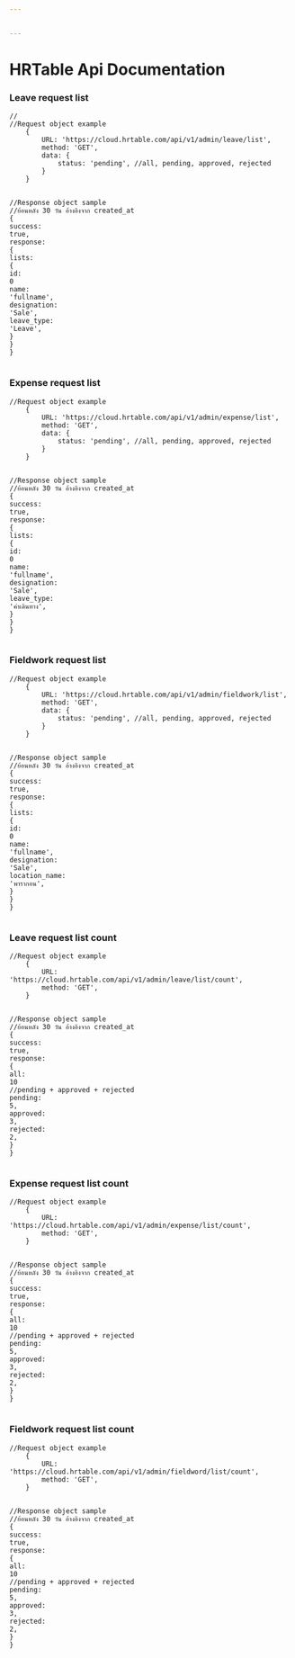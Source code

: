 ```yaml
---


---
```


<h1 id="hrtable-api-documentation">HRTable Api Documentation</h1>
<h3 id="leave-request-list">Leave request list</h3>
<pre class=" language-javascript"><code class="prism  language-javascript"><span class="token comment">//</span>
<span class="token comment">//Request object example</span>
	<span class="token punctuation">{</span>
		URL<span class="token punctuation">:</span> <span class="token string">'https://cloud.hrtable.com/api/v1/admin/leave/list'</span><span class="token punctuation">,</span>
		method<span class="token punctuation">:</span> <span class="token string">'GET'</span><span class="token punctuation">,</span>
		data<span class="token punctuation">:</span> <span class="token punctuation">{</span>
			status<span class="token punctuation">:</span> <span class="token string">'pending'</span><span class="token punctuation">,</span> <span class="token comment">//all, pending, approved, rejected</span>
		<span class="token punctuation">}</span>
	<span class="token punctuation">}</span>

<span class="token comment">//Response object sample</span>
<span class="token comment">//ย้อนหลัง 30 วัน อ้างอิงจาก created_at</span>
	<span class="token punctuation">{</span>
		success<span class="token punctuation">:</span> <span class="token boolean">true</span><span class="token punctuation">,</span>
		response<span class="token punctuation">:</span> <span class="token punctuation">{</span>
			lists<span class="token punctuation">:</span> <span class="token punctuation">{</span>
				id<span class="token punctuation">:</span> <span class="token number">0</span>
				name<span class="token punctuation">:</span> <span class="token string">'fullname'</span><span class="token punctuation">,</span>
				designation<span class="token punctuation">:</span> <span class="token string">'Sale'</span><span class="token punctuation">,</span>
				leave_type<span class="token punctuation">:</span> <span class="token string">'Leave'</span><span class="token punctuation">,</span>
			<span class="token punctuation">}</span>
		<span class="token punctuation">}</span>
	<span class="token punctuation">}</span>
</code></pre>
<h3 id="expense-request-list">Expense request list</h3>
<pre class=" language-javascript"><code class="prism  language-javascript"><span class="token comment">//Request object example</span>
	<span class="token punctuation">{</span>
		URL<span class="token punctuation">:</span> <span class="token string">'https://cloud.hrtable.com/api/v1/admin/expense/list'</span><span class="token punctuation">,</span>
		method<span class="token punctuation">:</span> <span class="token string">'GET'</span><span class="token punctuation">,</span>
		data<span class="token punctuation">:</span> <span class="token punctuation">{</span>
			status<span class="token punctuation">:</span> <span class="token string">'pending'</span><span class="token punctuation">,</span> <span class="token comment">//all, pending, approved, rejected</span>
		<span class="token punctuation">}</span>
	<span class="token punctuation">}</span>

<span class="token comment">//Response object sample</span>
<span class="token comment">//ย้อนหลัง 30 วัน อ้างอิงจาก created_at</span>
	<span class="token punctuation">{</span>
		success<span class="token punctuation">:</span> <span class="token boolean">true</span><span class="token punctuation">,</span>
		response<span class="token punctuation">:</span> <span class="token punctuation">{</span>
			lists<span class="token punctuation">:</span> <span class="token punctuation">{</span>
				id<span class="token punctuation">:</span> <span class="token number">0</span>
				name<span class="token punctuation">:</span> <span class="token string">'fullname'</span><span class="token punctuation">,</span>
				designation<span class="token punctuation">:</span> <span class="token string">'Sale'</span><span class="token punctuation">,</span>
				leave_type<span class="token punctuation">:</span> <span class="token string">'ค่าเดินทาง'</span><span class="token punctuation">,</span>
			<span class="token punctuation">}</span>
		<span class="token punctuation">}</span>
	<span class="token punctuation">}</span>
</code></pre>
<h3 id="fieldwork-request-list">Fieldwork request list</h3>
<pre class=" language-javascript"><code class="prism  language-javascript"><span class="token comment">//Request object example</span>
	<span class="token punctuation">{</span>
		URL<span class="token punctuation">:</span> <span class="token string">'https://cloud.hrtable.com/api/v1/admin/fieldwork/list'</span><span class="token punctuation">,</span>
		method<span class="token punctuation">:</span> <span class="token string">'GET'</span><span class="token punctuation">,</span>
		data<span class="token punctuation">:</span> <span class="token punctuation">{</span>
			status<span class="token punctuation">:</span> <span class="token string">'pending'</span><span class="token punctuation">,</span> <span class="token comment">//all, pending, approved, rejected</span>
		<span class="token punctuation">}</span>
	<span class="token punctuation">}</span>

<span class="token comment">//Response object sample</span>
<span class="token comment">//ย้อนหลัง 30 วัน อ้างอิงจาก created_at</span>
	<span class="token punctuation">{</span>
		success<span class="token punctuation">:</span> <span class="token boolean">true</span><span class="token punctuation">,</span>
		response<span class="token punctuation">:</span> <span class="token punctuation">{</span>
			lists<span class="token punctuation">:</span> <span class="token punctuation">{</span>
				id<span class="token punctuation">:</span> <span class="token number">0</span>
				name<span class="token punctuation">:</span> <span class="token string">'fullname'</span><span class="token punctuation">,</span>
				designation<span class="token punctuation">:</span> <span class="token string">'Sale'</span><span class="token punctuation">,</span>
				location_name<span class="token punctuation">:</span> <span class="token string">'พารากอน'</span><span class="token punctuation">,</span>
			<span class="token punctuation">}</span>
		<span class="token punctuation">}</span>
	<span class="token punctuation">}</span>
</code></pre>
<h3 id="leave-request-list-count">Leave request list count</h3>
<pre class=" language-javascript"><code class="prism  language-javascript"><span class="token comment">//Request object example</span>
	<span class="token punctuation">{</span>
		URL<span class="token punctuation">:</span> <span class="token string">'https://cloud.hrtable.com/api/v1/admin/leave/list/count'</span><span class="token punctuation">,</span>
		method<span class="token punctuation">:</span> <span class="token string">'GET'</span><span class="token punctuation">,</span>
	<span class="token punctuation">}</span>

<span class="token comment">//Response object sample</span>
<span class="token comment">//ย้อนหลัง 30 วัน อ้างอิงจาก created_at</span>
	<span class="token punctuation">{</span>
		success<span class="token punctuation">:</span> <span class="token boolean">true</span><span class="token punctuation">,</span>
		response<span class="token punctuation">:</span> <span class="token punctuation">{</span>
				all<span class="token punctuation">:</span> <span class="token number">10</span> <span class="token comment">//pending + approved + rejected</span>
				pending<span class="token punctuation">:</span> <span class="token number">5</span><span class="token punctuation">,</span>
				approved<span class="token punctuation">:</span> <span class="token number">3</span><span class="token punctuation">,</span>
				rejected<span class="token punctuation">:</span> <span class="token number">2</span><span class="token punctuation">,</span>
		<span class="token punctuation">}</span>
	<span class="token punctuation">}</span>
</code></pre>
<h3 id="expense-request-list-count">Expense request list count</h3>
<pre class=" language-javascript"><code class="prism  language-javascript"><span class="token comment">//Request object example</span>
	<span class="token punctuation">{</span>
		URL<span class="token punctuation">:</span> <span class="token string">'https://cloud.hrtable.com/api/v1/admin/expense/list/count'</span><span class="token punctuation">,</span>
		method<span class="token punctuation">:</span> <span class="token string">'GET'</span><span class="token punctuation">,</span>
	<span class="token punctuation">}</span>

<span class="token comment">//Response object sample</span>
<span class="token comment">//ย้อนหลัง 30 วัน อ้างอิงจาก created_at</span>
	<span class="token punctuation">{</span>
		success<span class="token punctuation">:</span> <span class="token boolean">true</span><span class="token punctuation">,</span>
		response<span class="token punctuation">:</span> <span class="token punctuation">{</span>
				all<span class="token punctuation">:</span> <span class="token number">10</span> <span class="token comment">//pending + approved + rejected</span>
				pending<span class="token punctuation">:</span> <span class="token number">5</span><span class="token punctuation">,</span>
				approved<span class="token punctuation">:</span> <span class="token number">3</span><span class="token punctuation">,</span>
				rejected<span class="token punctuation">:</span> <span class="token number">2</span><span class="token punctuation">,</span>
		<span class="token punctuation">}</span>
	<span class="token punctuation">}</span>
</code></pre>
<h3 id="fieldwork-request-list-count">Fieldwork request list count</h3>
<pre class=" language-javascript"><code class="prism  language-javascript"><span class="token comment">//Request object example</span>
	<span class="token punctuation">{</span>
		URL<span class="token punctuation">:</span> <span class="token string">'https://cloud.hrtable.com/api/v1/admin/fieldword/list/count'</span><span class="token punctuation">,</span>
		method<span class="token punctuation">:</span> <span class="token string">'GET'</span><span class="token punctuation">,</span>
	<span class="token punctuation">}</span>

<span class="token comment">//Response object sample</span>
<span class="token comment">//ย้อนหลัง 30 วัน อ้างอิงจาก created_at</span>
	<span class="token punctuation">{</span>
		success<span class="token punctuation">:</span> <span class="token boolean">true</span><span class="token punctuation">,</span>
		response<span class="token punctuation">:</span> <span class="token punctuation">{</span>
				all<span class="token punctuation">:</span> <span class="token number">10</span> <span class="token comment">//pending + approved + rejected</span>
				pending<span class="token punctuation">:</span> <span class="token number">5</span><span class="token punctuation">,</span>
				approved<span class="token punctuation">:</span> <span class="token number">3</span><span class="token punctuation">,</span>
				rejected<span class="token punctuation">:</span> <span class="token number">2</span><span class="token punctuation">,</span>
		<span class="token punctuation">}</span>
	<span class="token punctuation">}</span>
</code></pre>


